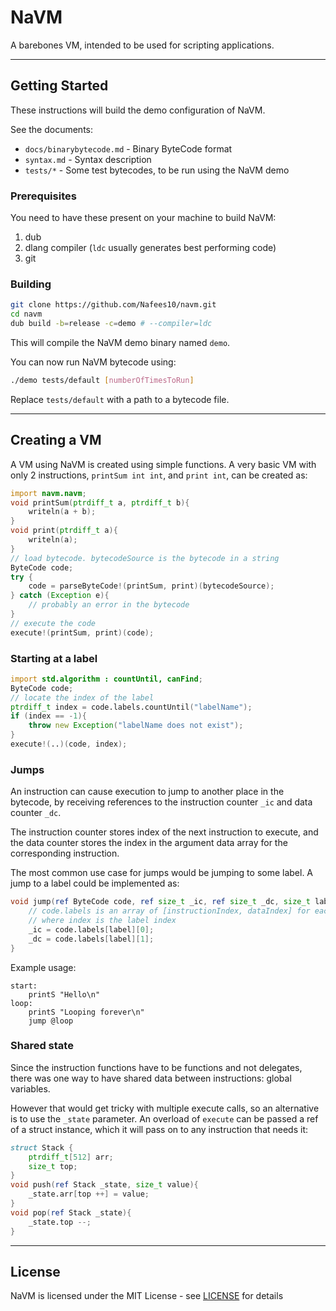 # NaVM
A barebones VM, intended to be used for scripting applications.

---

## Getting Started

These instructions will build the demo configuration of NaVM.

See the documents:

* `docs/binarybytecode.md` - Binary ByteCode format
* `syntax.md` - Syntax description
* `tests/*` - Some test bytecodes, to be run using the NaVM demo

### Prerequisites

You need to have these present on your machine to build NaVM:

1. dub
2. dlang compiler (`ldc` usually generates best performing code)
3. git

### Building

```bash
git clone https://github.com/Nafees10/navm.git
cd navm
dub build -b=release -c=demo # --compiler=ldc
```

This will compile the NaVM demo binary named `demo`.

You can now run NaVM bytecode using:

```bash
./demo tests/default [numberOfTimesToRun]
```

Replace `tests/default` with a path to a bytecode file.

---

## Creating a VM

A VM using NaVM is created using simple functions. A very basic VM with only 2
instructions, `printSum int int`, and `print int`, can be created as:

```d
import navm.navm;
void printSum(ptrdiff_t a, ptrdiff_t b){
	writeln(a + b);
}
void print(ptrdiff_t a){
	writeln(a);
}
// load bytecode. bytecodeSource is the bytecode in a string
ByteCode code;
try {
	code = parseByteCode!(printSum, print)(bytecodeSource);
} catch (Exception e){
	// probably an error in the bytecode
}
// execute the code
execute!(printSum, print)(code);
```

### Starting at a label

```d
import std.algorithm : countUntil, canFind;
ByteCode code;
// locate the index of the label
ptrdiff_t index = code.labels.countUntil("labelName");
if (index == -1){
	throw new Exception("labelName does not exist");
}
execute!(..)(code, index);
```

### Jumps

An instruction can cause execution to jump to another place in the bytecode, by
receiving references to the instruction counter `_ic` and data counter `_dc`.

The instruction counter stores index of the next instruction to execute, and
the data counter stores the index in the argument data array for the
corresponding instruction.

The most common use case for jumps would be jumping to some label. A jump to a
label could be implemented as:

```d
void jump(ref ByteCode code, ref size_t _ic, ref size_t _dc, size_t label){
	// code.labels is an array of [instructionIndex, dataIndex] for each label,
	// where index is the label index
	_ic = code.labels[label][0];
	_dc = code.labels[label][1];
}
```

Example usage:

```
start:
	printS "Hello\n"
loop:
	printS "Looping forever\n"
	jump @loop
```

### Shared state

Since the instruction functions have to be functions and not delegates, there
was one way to have shared data between instructions: global variables.

However that would get tricky with multiple execute calls, so an alternative is
to use the `_state` parameter. An overload of `execute` can be passed a ref of
a struct instance, which it will pass on to any instruction that needs it:

```d
struct Stack {
	ptrdiff_t[512] arr;
	size_t top;
}
void push(ref Stack _state, size_t value){
	_state.arr[top ++] = value;
}
void pop(ref Stack _state){
	_state.top --;
}
```

---

## License
NaVM is licensed under the MIT License - see [LICENSE](LICENSE) for details

